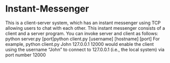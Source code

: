 # Instant-Messenger
This is a client-server system, which has an instant messenger using TCP allowing users to chat with each other. This instant messenger consists of a client and a server program. 
You can invoke server and client as follows: python server.py [port]python client.py [username] [hostname] [port]
For example, python client.py John 127.0.0.1 12000 would enable the client using the username “John” to connect to 127.0.0.1 (i.e., the local system) via port number 12000
